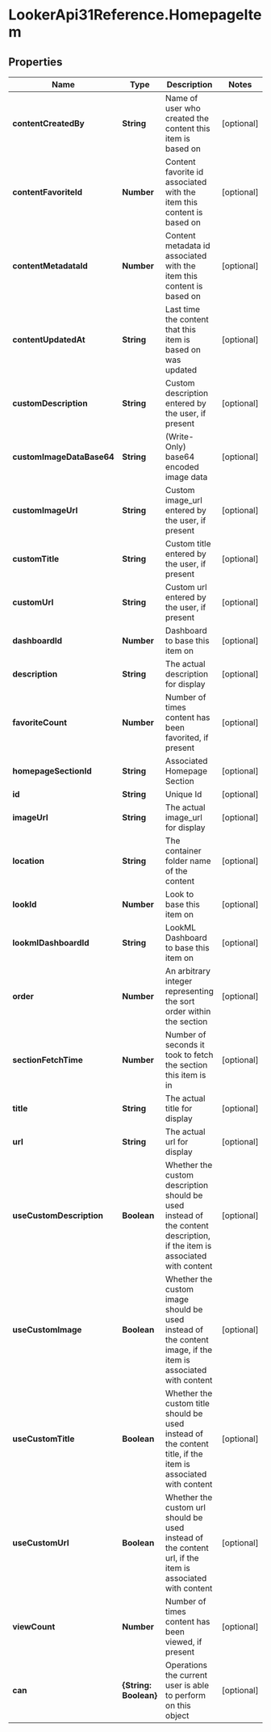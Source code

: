 # LookerApi31Reference.HomepageItem

## Properties
Name | Type | Description | Notes
------------ | ------------- | ------------- | -------------
**contentCreatedBy** | **String** | Name of user who created the content this item is based on | [optional] 
**contentFavoriteId** | **Number** | Content favorite id associated with the item this content is based on | [optional] 
**contentMetadataId** | **Number** | Content metadata id associated with the item this content is based on | [optional] 
**contentUpdatedAt** | **String** | Last time the content that this item is based on was updated | [optional] 
**customDescription** | **String** | Custom description entered by the user, if present | [optional] 
**customImageDataBase64** | **String** | (Write-Only) base64 encoded image data | [optional] 
**customImageUrl** | **String** | Custom image_url entered by the user, if present | [optional] 
**customTitle** | **String** | Custom title entered by the user, if present | [optional] 
**customUrl** | **String** | Custom url entered by the user, if present | [optional] 
**dashboardId** | **Number** | Dashboard to base this item on | [optional] 
**description** | **String** | The actual description for display | [optional] 
**favoriteCount** | **Number** | Number of times content has been favorited, if present | [optional] 
**homepageSectionId** | **String** | Associated Homepage Section | [optional] 
**id** | **String** | Unique Id | [optional] 
**imageUrl** | **String** | The actual image_url for display | [optional] 
**location** | **String** | The container folder name of the content | [optional] 
**lookId** | **Number** | Look to base this item on | [optional] 
**lookmlDashboardId** | **String** | LookML Dashboard to base this item on | [optional] 
**order** | **Number** | An arbitrary integer representing the sort order within the section | [optional] 
**sectionFetchTime** | **Number** | Number of seconds it took to fetch the section this item is in | [optional] 
**title** | **String** | The actual title for display | [optional] 
**url** | **String** | The actual url for display | [optional] 
**useCustomDescription** | **Boolean** | Whether the custom description should be used instead of the content description, if the item is associated with content | [optional] 
**useCustomImage** | **Boolean** | Whether the custom image should be used instead of the content image, if the item is associated with content | [optional] 
**useCustomTitle** | **Boolean** | Whether the custom title should be used instead of the content title, if the item is associated with content | [optional] 
**useCustomUrl** | **Boolean** | Whether the custom url should be used instead of the content url, if the item is associated with content | [optional] 
**viewCount** | **Number** | Number of times content has been viewed, if present | [optional] 
**can** | **{String: Boolean}** | Operations the current user is able to perform on this object | [optional] 


